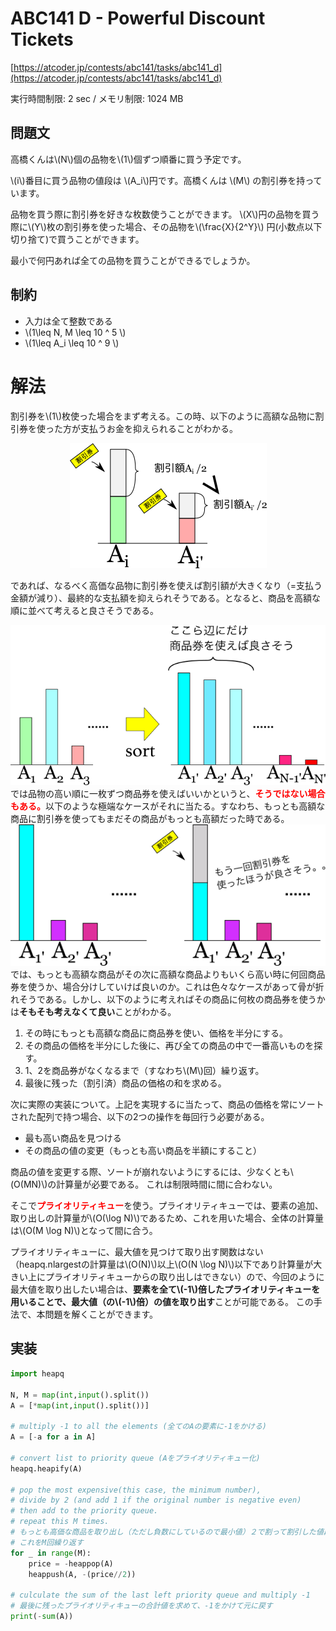 #  ABC141 D - Powerful Discount Tickets

[https://atcoder.jp/contests/abc141/tasks/abc141_d](https://atcoder.jp/contests/abc141/tasks/abc141_d)

実行時間制限: 2 sec / メモリ制限: 1024 MB

## 問題文

高橋くんは\\(N\\)個の品物を\\(1\\)個ずつ順番に買う予定です。

\\(i\\)番目に買う品物の値段は \\(A_i\\)円です。高橋くんは \\(M\\) の割引券を持っています。

品物を買う際に割引券を好きな枚数使うことができます。
\\(X\\)円の品物を買う際に\\(Y\\)枚の割引券を使った場合、その品物を\\(\frac{X}{2^Y}\\)
円(小数点以下切り捨て)で買うことができます。

最小で何円あれば全ての品物を買うことができるでしょうか。

## 制約

 - 入力は全て整数である
 - \\(1\leq N, M \leq  10 ^ 5 \\)
 - \\(1\leq A_i \leq  10 ^ 9 \\)

# 解法

割引券を\\(1\\)枚使った場合をまず考える。この時、以下のように高額な品物に割引券を使った方が支払うお金を抑えられることがわかる。

<div align="center"><img src="abc141_d/abc141_d_1.png"></div>

であれば、なるべく高価な品物に割引券を使えば割引額が大きくなり（=支払う金額が減り）、最終的な支払額を抑えられそうである。となると、商品を高額な順に並べて考えると良さそうである。
<div align="center"><img src="abc141_d/abc141_d_2.png"></div>
では品物の高い順に一枚ずつ商品券を使えばいいかというと、<font color="red"><b>そうではない場合もある。</b></font>以下のような極端なケースがそれに当たる。すなわち、もっとも高額な商品に割引券を使ってもまだその商品がもっとも高額だった時である。
<div align="center"><img src="abc141_d/abc141_d_3.png"></div>
では、もっとも高額な商品がその次に高額な商品よりもいくら高い時に何回商品券を使うか、場合分けしていけば良いのか。これは色々なケースがあって骨が折れそうである。しかし、以下のように考えればその商品に何枚の商品券を使うかは<b>そもそも考えなくて良い</b>ことがわかる。

 1. その時にもっとも高額な商品に商品券を使い、価格を半分にする。
 2. その商品の価格を半分にした後に、再び全ての商品の中で一番高いものを探す。
 3. 1、2を商品券がなくなるまで（すなわち\\(M\\)回）繰り返す。
 4. 最後に残った（割引済）商品の価格の和を求める。

次に実際の実装について。上記を実現するに当たって、商品の価格を常にソートされた配列で持つ場合、以下の2つの操作を毎回行う必要がある。
 
 - 最も高い商品を見つける
 - その商品の値の変更（もっとも高い商品を半額にすること）

商品の値を変更する際、ソートが崩れないようにするには、少なくとも\\(O(MN)\\)の計算量が必要である。
これは制限時間に間に合わない。

そこで<font color="red"><b>プライオリティキュー</b></font>を使う。プライオリティキューでは、要素の追加、取り出しの計算量が\\(O(\log N)\\)であるため、これを用いた場合、全体の計算量は\\(O(M \log N)\\)となって間に合う。

プライオリティキューに、最大値を見つけて取り出す関数はない（heapq.nlargestの計算量は\\(O(N)\\)以上\\(O(N \log N)\\)以下であり計算量が大きい上にプライオリティキューからの取り出しはできない）ので、今回のように最大値を取り出したい場合は、<b>要素を全て\\(-1\\)倍したプライオリティキューを用いることで、最大値（の\\(-1\\)倍）の値を取り出す</b>ことが可能である。
この手法で、本問題を解くことができます。

## 実装

```py
import heapq

N, M = map(int,input().split())
A = [*map(int,input().split())]

# multiply -1 to all the elements (全てのAの要素に-1をかける)
A = [-a for a in A]

# convert list to priority queue (Aをプライオリティキュー化)
heapq.heapify(A)

# pop the most expensive(this case, the minimum number), 
# divide by 2 (and add 1 if the original number is negative even)
# then add to the priority queue.
# repeat this M times.
# もっとも高価な商品を取り出し（ただし負数にしているので最小値）２で割って割引した値段にし、元のプライオリティキューに加え直す
# これをM回繰り返す
for _ in range(M):
    price = -heappop(A)
    heappush(A, -(price//2))

# culculate the sum of the last left priority queue and multiply -1
# 最後に残ったプライオリティキューの合計値を求めて、-1をかけて元に戻す
print(-sum(A))
```